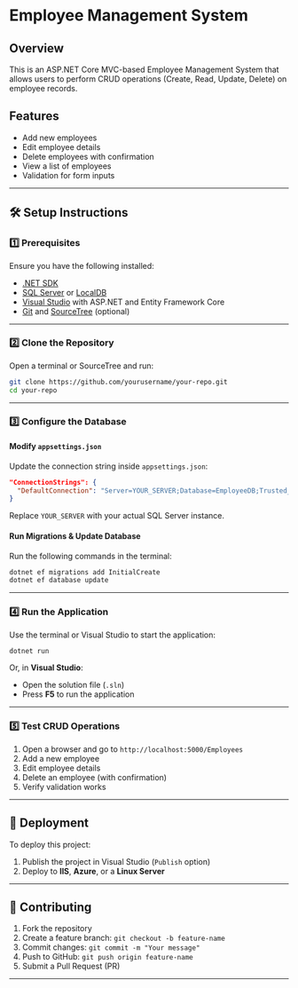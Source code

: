 # Employee Management System

## Overview
This is an ASP.NET Core MVC-based Employee Management System that allows users to perform CRUD operations (Create, Read, Update, Delete) on employee records.

## Features
- Add new employees
- Edit employee details
- Delete employees with confirmation
- View a list of employees
- Validation for form inputs

---

## 🛠️ Setup Instructions

### 1️⃣ Prerequisites
Ensure you have the following installed:
- [.NET SDK](https://dotnet.microsoft.com/en-us/download/dotnet)
- [SQL Server](https://www.microsoft.com/en-us/sql-server/sql-server-downloads) or [LocalDB](https://docs.microsoft.com/en-us/sql/database-engine/configure-windows/sql-server-express-localdb)
- [Visual Studio](https://visualstudio.microsoft.com/) with ASP.NET and Entity Framework Core
- [Git](https://git-scm.com/) and [SourceTree](https://www.sourcetreeapp.com/) (optional)

---

### 2️⃣ Clone the Repository
Open a terminal or SourceTree and run:
```sh
git clone https://github.com/yourusername/your-repo.git
cd your-repo
```

---

### 3️⃣ Configure the Database
#### Modify `appsettings.json`
Update the connection string inside `appsettings.json`:
```json
"ConnectionStrings": {
  "DefaultConnection": "Server=YOUR_SERVER;Database=EmployeeDB;Trusted_Connection=True;"
}
```
Replace `YOUR_SERVER` with your actual SQL Server instance.

#### Run Migrations & Update Database
Run the following commands in the terminal:
```sh
dotnet ef migrations add InitialCreate
dotnet ef database update
```

---

### 4️⃣ Run the Application
Use the terminal or Visual Studio to start the application:
```sh
dotnet run
```
Or, in **Visual Studio**:
- Open the solution file (`.sln`)
- Press **F5** to run the application

---

### 5️⃣ Test CRUD Operations
1. Open a browser and go to `http://localhost:5000/Employees`
2. Add a new employee
3. Edit employee details
4. Delete an employee (with confirmation)
5. Verify validation works

---

## 📌 Deployment
To deploy this project:
1. Publish the project in Visual Studio (`Publish` option)
2. Deploy to **IIS**, **Azure**, or a **Linux Server**

---

## 🤝 Contributing
1. Fork the repository
2. Create a feature branch: `git checkout -b feature-name`
3. Commit changes: `git commit -m "Your message"`
4. Push to GitHub: `git push origin feature-name`
5. Submit a Pull Request (PR)

---


